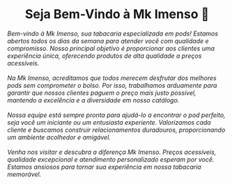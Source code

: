 <div align="center">

# Seja Bem-Vindo à Mk Imenso 👋

</div>

_Bem-vindo à Mk Imenso, sua tabacaria especializada em pods! Estamos abertos todos os dias da semana para atender você com qualidade e compromisso. Nosso principal objetivo é proporcionar aos clientes uma experiência única, oferecendo produtos de alta qualidade a preços acessíveis.
<br/>
<br/>
Na Mk Imenso, acreditamos que todos merecem desfrutar dos melhores pods sem comprometer o bolso. Por isso, trabalhamos arduamente para garantir que nossos clientes paguem o preço mais justo possível, mantendo a excelência e a diversidade em nosso catálogo.
<br/>
<br/>
Nossa equipe está sempre pronta para ajudá-lo a encontrar o pod perfeito, seja você um iniciante ou um entusiasta experiente. Valorizamos cada cliente e buscamos construir relacionamentos duradouros, proporcionando um ambiente acolhedor e amigável.
<br/>
<br/>
Venha nos visitar e descubra a diferença Mk Imenso. Preços acessíveis, qualidade excepcional e atendimento personalizado esperam por você. Estamos ansiosos para tornar sua experiência em nossa tabacaria memorável._
